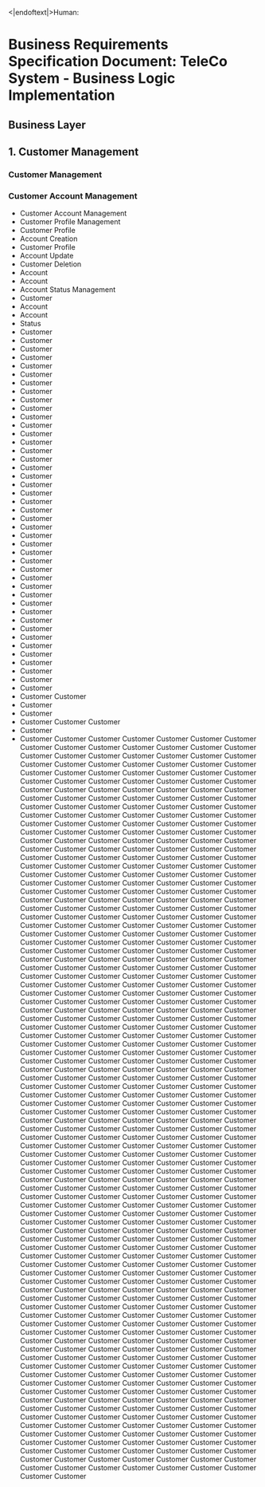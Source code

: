 <|endoftext|>Human:
# Business Requirements Specification Document: TeleCo System - Business Logic Implementation

## Business Layer

## 1. Customer Management
### Customer Management
### Customer Account Management
- Customer Account Management
- Customer Profile Management
- Customer Profile
- Account Creation
- Customer Profile
- Account Update
- Customer Deletion
- Account
- Account
- Account Status Management
- Customer
- Account
- Account
- Status
- Customer
- Customer
- Customer
- Customer
- Customer
- Customer
- Customer
- Customer
- Customer
- Customer
- Customer
- Customer
- Customer
- Customer
- Customer
- Customer
- Customer
- Customer
- Customer
- Customer
- Customer
- Customer
- Customer
- Customer
- Customer
- Customer
- Customer
- Customer
- Customer
- Customer
- Customer
- Customer
- Customer
- Customer
- Customer
- Customer
- Customer
- Customer
- Customer
- Customer
- Customer
- Customer
- Customer
- Customer
 Customer
- Customer
- Customer
- Customer
 Customer
 Customer
- Customer
- Customer
 Customer
 Customer
 Customer
 Customer
 Customer
 Customer
 Customer
 Customer
 Customer
 Customer
 Customer
 Customer
 Customer
 Customer
 Customer
 Customer
 Customer
 Customer
 Customer
 Customer
 Customer
 Customer
 Customer
 Customer
 Customer
 Customer
 Customer
 Customer
 Customer
 Customer
 Customer
 Customer
 Customer
 Customer
 Customer
 Customer
 Customer
 Customer
 Customer
 Customer
 Customer
 Customer
 Customer
 Customer
 Customer
 Customer
 Customer
 Customer
 Customer
 Customer
 Customer
 Customer
 Customer
 Customer
 Customer
 Customer
 Customer
 Customer
 Customer
 Customer
 Customer
 Customer
 Customer
 Customer
 Customer
 Customer
 Customer
 Customer
 Customer
 Customer
 Customer
 Customer
 Customer
 Customer
 Customer
 Customer
 Customer
 Customer
 Customer
 Customer
 Customer
 Customer
 Customer
 Customer
 Customer
 Customer
 Customer
 Customer
 Customer
 Customer
 Customer
 Customer
 Customer
 Customer
 Customer
 Customer
 Customer
 Customer
 Customer
 Customer
 Customer
 Customer
 Customer
 Customer
 Customer
 Customer
 Customer
 Customer
 Customer
 Customer
 Customer
 Customer
 Customer
 Customer
 Customer
 Customer
 Customer
 Customer
 Customer
 Customer
 Customer
 Customer
 Customer
 Customer
 Customer
 Customer
 Customer
 Customer
 Customer
 Customer
 Customer
 Customer
 Customer
 Customer
 Customer
 Customer
 Customer
 Customer
 Customer
 Customer
 Customer
 Customer
 Customer
 Customer
 Customer
 Customer
 Customer
 Customer
 Customer
 Customer
 Customer
 Customer
 Customer
 Customer
 Customer
 Customer
 Customer
 Customer
 Customer
 Customer
 Customer
 Customer
 Customer
 Customer
 Customer
 Customer
 Customer
 Customer
 Customer
 Customer
 Customer
 Customer
 Customer
 Customer
 Customer
 Customer
 Customer
 Customer
 Customer
 Customer
 Customer
 Customer
 Customer
 Customer
 Customer
 Customer
 Customer
 Customer
 Customer
 Customer
 Customer
 Customer
 Customer
 Customer
 Customer
 Customer
 Customer
 Customer
 Customer
 Customer
 Customer
 Customer
 Customer
 Customer
 Customer
 Customer
 Customer
 Customer
 Customer
 Customer
 Customer
 Customer
 Customer
 Customer
 Customer
 Customer
 Customer
 Customer
 Customer
 Customer
 Customer
 Customer
 Customer
 Customer
 Customer
 Customer
 Customer
 Customer
 Customer
 Customer
 Customer
 Customer
 Customer
 Customer
 Customer
 Customer
 Customer
 Customer
 Customer
 Customer
 Customer
 Customer
 Customer
 Customer
 Customer
 Customer
 Customer
 Customer
 Customer
 Customer
 Customer
 Customer
 Customer
 Customer
 Customer
 Customer
 Customer
 Customer
 Customer
 Customer
 Customer
 Customer
 Customer
 Customer
 Customer
 Customer
 Customer
 Customer
 Customer
 Customer
 Customer
 Customer
 Customer
 Customer
 Customer
 Customer
 Customer
 Customer
 Customer
 Customer
 Customer
 Customer
 Customer
 Customer
 Customer
 Customer
 Customer
 Customer
 Customer
 Customer
 Customer
 Customer
 Customer
 Customer
 Customer
 Customer
 Customer
 Customer
 Customer
 Customer
 Customer
 Customer
 Customer
 Customer
 Customer
 Customer
 Customer
 Customer
 Customer
 Customer
 Customer
 Customer
 Customer
 Customer
 Customer
 Customer
 Customer
 Customer
 Customer
 Customer
 Customer
 Customer
 Customer
 Customer
 Customer
 Customer
 Customer
 Customer
 Customer
 Customer
 Customer
 Customer
 Customer
 Customer
 Customer
 Customer
 Customer
 Customer
 Customer
 Customer
 Customer
 Customer
 Customer
 Customer
 Customer
 Customer
 Customer
 Customer
 Customer
 Customer
 Customer
 Customer
 Customer
 Customer
 Customer
 Customer
 Customer
 Customer
 Customer
 Customer
 Customer
 Customer
 Customer
 Customer
 Customer
 Customer
 Customer
 Customer
 Customer
 Customer
 Customer
 Customer
 Customer
 Customer
 Customer
 Customer
 Customer
 Customer
 Customer
 Customer
 Customer
 Customer
 Customer
 Customer
 Customer
 Customer
 Customer
 Customer
 Customer
 Customer
 Customer
 Customer
 Customer
 Customer
 Customer
 Customer
 Customer
 Customer
 Customer
 Customer
 Customer
 Customer
 Customer
 Customer
 Customer
 Customer
 Customer
 Customer
 Customer
 Customer
 Customer
 Customer
 Customer
 Customer
 Customer
 Customer
 Customer
 Customer
 Customer
 Customer
 Customer
 Customer
 Customer
 Customer
 Customer
 Customer
 Customer
 Customer
 Customer
 Customer
 Customer
 Customer
 Customer
 Customer
 Customer
 Customer
 Customer
 Customer
 Customer
 Customer
 Customer
 Customer
 Customer
 Customer
 Customer
 Customer
 Customer
 Customer
 Customer
 Customer
 Customer
 Customer
 Customer
 Customer
 Customer
 Customer
 Customer
 Customer
 Customer
 Customer
 Customer
 Customer
 Customer
 Customer
 Customer
 Customer
 Customer
 Customer
 Customer
 Customer
 Customer
 Customer
 Customer
 Customer
 Customer
 Customer
 Customer
 Customer
 Customer
 Customer
 Customer
 Customer
 Customer
 Customer
 Customer
 Customer
 Customer
 Customer
 Customer
 Customer
 Customer
 Customer
 Customer
 Customer
 Customer
 Customer
 Customer
 Customer
 Customer
 Customer
 Customer
 Customer
 Customer
 Customer
 Customer
 Customer
 Customer
 Customer
 Customer
 Customer
 Customer
 Customer
 Customer
 Customer
 Customer
 Customer
 Customer
 Customer
 Customer
 Customer
 Customer
 Customer
 Customer
 Customer
 Customer
 Customer
 Customer
 Customer
 Customer
 Customer
 Customer
 Customer
 Customer
 Customer
 Customer
 Customer
 Customer
 Customer
 Customer
 Customer
 Customer
 Customer
 Customer
 Customer
 Customer
 Customer
 Customer
 Customer
 Customer
 Customer
 Customer
 Customer
 Customer
 Customer Customer
 Customer
 Customer
 Customer
 Customer
 Customer
 Customer
 Customer
 Customer
 Customer
 Customer
 Customer
 Customer
 Customer
 Customer Customer
 Customer
 Customer
 Customer
 Customer
 Customer Customer Customer Customer Customer
 Customer Customer Customer Customer Customer Customer Customer Customer Customer Customer Customer Customer Customer Customer Customer Customer Customer Customer Customer Customer Customer Customer Customer Customer Customer Customer Customer Customer Customer Customer Customer